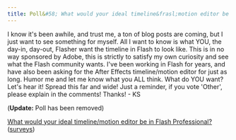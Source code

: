 ```yaml
---
title: Poll&#58; What would your ideal timeline&frasl;motion editor be in Flash Professional?
---
```


I know it's been awhile, and trust me, a ton of blog posts are coming, but I just want to see something for myself. All I want to know is what YOU, the day-in, day-out, Flasher want the timeline in Flash to look like. This is in no way sponsored by Adobe, this is strictly to satisfy my own curiosity and see what the Flash community wants. I've been working in Flash for years, and have also been asking for the After Effects timeline/motion editor for just as long. Humor me and let me know what you ALL think. What do YOU want? Let's hear it! Spread this far and wide! Just a reminder, if you vote 'Other', please explain in the comments! Thanks! - KS

(**Update:** Poll has been removed)

<script src="http://static.polldaddy.com/p/1576755.js" type="text/javascript"></script>
<noscript>
<a href="http://answers.polldaddy.com/poll/1576755/">What would your ideal timeline/motion editor be in Flash Professional?</a>(<a href="http://www.polldaddy.com">surveys</a>)
</noscript>
